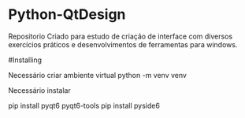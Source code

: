 # Python-QtDesign
Repositorio Criado para estudo de criação de interface com diversos exercícios práticos e desenvolvimentos de ferramentas para windows.

#Installing

Necessário criar ambiente virtual
python -m venv venv

Necessário instalar

pip install pyqt6 pyqt6-tools
pip install pyside6